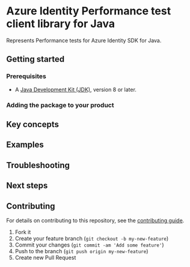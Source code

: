 # Azure Identity Performance test client library for Java

Represents Performance tests for Azure Identity SDK for Java.

## Getting started

### Prerequisites

- A [Java Development Kit (JDK)][jdk_link], version 8 or later.

### Adding the package to your product


## Key concepts


## Examples

## Troubleshooting

## Next steps

## Contributing

For details on contributing to this repository, see the [contributing guide](https://github.com/Azure/azure-sdk-for-java/blob/main/CONTRIBUTING.md).

1. Fork it
1. Create your feature branch (`git checkout -b my-new-feature`)
1. Commit your changes (`git commit -am 'Add some feature'`)
1. Push to the branch (`git push origin my-new-feature`)
1. Create new Pull Request

<!-- links -->
[jdk_link]: https://learn.microsoft.com/java/azure/jdk/?view=azure-java-stable
